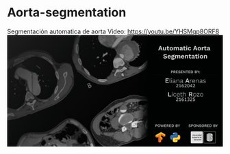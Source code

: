 # Aorta-segmentation
Segmentación automatica de aorta
Video: https://youtu.be/YHSMqp8ORF8
<img src="banner.png">
